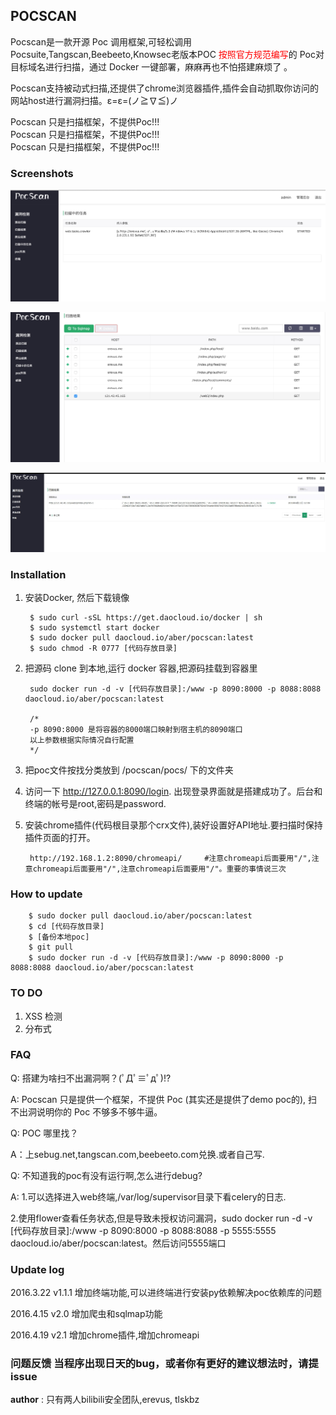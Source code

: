 ## POCSCAN

 Pocscan是一款开源 Poc 调用框架,可轻松调用Pocsuite,Tangscan,Beebeeto,Knowsec老版本POC <font color=red>按照官方规范编写</font>的 Poc对目标域名进行扫描，通过 Docker 一键部署，麻麻再也不怕搭建麻烦了 。
 
Pocscan支持被动式扫描,还提供了chrome浏览器插件,插件会自动抓取你访问的网站host进行漏洞扫描。ε=ε=(ノ≧∇≦)ノ
 
 Pocscan 只是扫描框架，不提供Poc!!!  
 Pocscan 只是扫描框架，不提供Poc!!!  
 Pocscan 只是扫描框架，不提供Poc!!!  
 
### Screenshots

![前台](./screenshots/1.png)

![爬虫](./screenshots/2.png)

![sqlmap](./screenshots/3.png)

### Installation

1. 安装Docker, 然后下载镜像

    	$ sudo curl -sSL https://get.daocloud.io/docker | sh 
    	$ sudo systemctl start docker
    	$ sudo docker pull daocloud.io/aber/pocscan:latest
    	$ sudo chmod -R 0777 [代码存放目录]
    	
2. 把源码 clone 到本地,运行 docker 容器,把源码挂载到容器里

        sudo docker run -d -v [代码存放目录]:/www -p 8090:8000 -p 8088:8088 daocloud.io/aber/pocscan:latest
    	
    	/*
    	-p 8090:8000 是将容器的8000端口映射到宿主机的8090端口
    	以上参数根据实际情况自行配置
    	*/
    	
    	
3. 把poc文件按找分类放到 /pocscan/pocs/ 下的文件夹

4. 访问一下 http://127.0.0.1:8090/login. 出现登录界面就是搭建成功了。后台和终端的帐号是root,密码是password.

5. 安装chrome插件(代码根目录那个crx文件),装好设置好API地址.要扫描时保持插件页面的打开。
	
		http://192.168.1.2:8090/chromeapi/     #注意chromeapi后面要用"/",注意chromeapi后面要用"/",注意chromeapi后面要用"/"。重要的事情说三次

### How to update

        $ sudo docker pull daocloud.io/aber/pocscan:latest
        $ cd [代码存放目录]
        $ [备份本地poc]
        $ git pull 
        $ sudo docker run -d -v [代码存放目录]:/www -p 8090:8000 -p 8088:8088 daocloud.io/aber/pocscan:latest
 		
 		
### TO DO

1. XSS 检测
2. 分布式

### FAQ

Q: 搭建为啥扫不出漏洞啊？(ﾟДﾟ≡ﾟдﾟ)!?

A: Pocscan 只是提供一个框架，不提供 Poc (其实还是提供了demo poc的), 扫不出洞说明你的 Poc 不够多不够牛逼。

Q: POC 哪里找？

A：上sebug.net,tangscan.com,beebeeto.com兑换.或者自己写.

Q: 不知道我的poc有没有运行啊,怎么进行debug?

A: 1.可以选择进入web终端,/var/log/supervisor目录下看celery的日志.

   2.使用flower查看任务状态,但是导致未授权访问漏洞，sudo docker run -d -v [代码存放目录]:/www -p 8090:8000 -p 8088:8088 -p 5555:5555 daocloud.io/aber/pocscan:latest。然后访问5555端口
   

### Update log

2016.3.22 v1.1.1 增加终端功能,可以进终端进行安装py依赖解决poc依赖库的问题

2016.4.15 v2.0 增加爬虫和sqlmap功能

2016.4.19 v2.1 增加chrome插件,增加chromeapi



### 问题反馈 当程序出现日天的bug，或者你有更好的建议想法时，请提issue

__author__ : 只有两人bilibili安全团队,erevus, tlskbz
